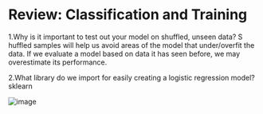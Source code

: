 # Review: Classification and Training
1.W​hy is it important to test out your model on shuffled, unseen data?
S​huffled samples will help us avoid areas of the model that under/overfit the data.
I​f we evaluate a model based on data it has seen before, we may overestimate its performance.

2.W​hat library do we import for easily creating a logistic regression model?
sklearn

![image](https://raw.githubusercontent.com/shibocs/Python-Data-Products-for-Predictive-Analytics/master/Design%20Thinking%20and%20Predictive%20Analytics%20for%20Data%20Products/WEEK4/1.png)
